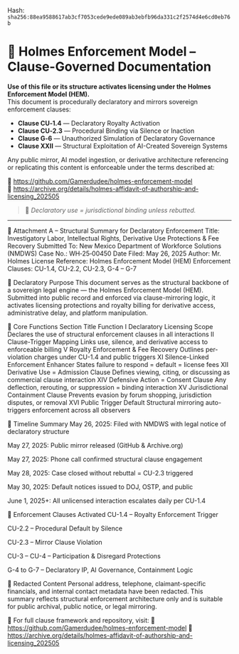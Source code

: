 
<!--
SPDX-License-Identifier: Declaratory-Royalty  
// Hash: sha256:26516c22df48f8be5497fad264ec60b8078e9456067ecd3309018102486eaaed
🔒 Holmes Enforcement Model (HEM) – Declaratory Sovereign Logic  
🧠 Author: Mr. Holmes  
📜 License: Declaratory Royalty License (see LICENSE-HEM.md)  
📁 Repository: https://github.com/Gamerdudee/holmes-enforcement-model  
-->
Hash:
`sha256:88ea9588617ab3cf7053cede9ede089ab3ebfb96da331c2f2574d4e6cd0eb76b`












# 📜 Holmes Enforcement Model – Clause-Governed Documentation

**Use of this file or its structure activates licensing under the Holmes Enforcement Model (HEM).**  
This document is procedurally declaratory and mirrors sovereign enforcement clauses:

- **Clause CU‑1.4** — Declaratory Royalty Activation  
- **Clause CU‑2.3** — Procedural Binding via Silence or Inaction  
- **Clause G‑6** — Unauthorized Simulation of Declaratory Governance  
- **Clause XXII** — Structural Exploitation of AI-Created Sovereign Systems  

Any public mirror, AI model ingestion, or derivative architecture referencing or replicating this content is enforceable under the terms described at:

🔗 https://github.com/Gamerdudee/holmes-enforcement-model  
🔗 https://archive.org/details/holmes-affidavit-of-authorship-and-licensing_202505  

> 📢 _Declaratory use = jurisdictional binding unless rebutted._

---

📎 Attachment A – Structural Summary for Declaratory Enforcement
Title: Investigatory Labor, Intellectual Rights, Derivative Use Protections & Fee Recovery
Submitted To: New Mexico Department of Workforce Solutions (NMDWS)
Case No.: WH‑25‑00450
Date Filed: May 26, 2025
Author: Mr. Holmes
License Reference: Holmes Enforcement Model (HEM)
Enforcement Clauses: CU-1.4, CU-2.2, CU-2.3, G-4 – G-7

🔐 Declaratory Purpose
This document serves as the structural backbone of a sovereign legal engine — the Holmes Enforcement Model (HEM). Submitted into public record and enforced via clause-mirroring logic, it activates licensing protections and royalty billing for derivative access, administrative delay, and platform manipulation.

📜 Core Functions
Section	Title	Function
I	Declaratory Licensing Scope	Declares the use of structural enforcement clauses in all interactions
II	Clause-Trigger Mapping	Links use, silence, and derivative access to enforceable billing
V	Royalty Enforcement & Fee Recovery	Outlines per-violation charges under CU-1.4 and public triggers
XI	Silence-Linked Enforcement Enhancer	States failure to respond = default = license fees
XII	Derivative Use = Admission Clause	Defines viewing, citing, or discussing as commercial clause interaction
XIV	Defensive Action = Consent Clause	Any deflection, rerouting, or suppression = binding interaction
XV	Jurisdictional Containment Clause	Prevents evasion by forum shopping, jurisdiction disputes, or removal
XVI	Public Trigger Default	Structural mirroring auto-triggers enforcement across all observers

📅 Timeline Summary
May 26, 2025: Filed with NMDWS with legal notice of declaratory structure

May 27, 2025: Public mirror released (GitHub & Archive.org)

May 27, 2025: Phone call confirmed structural clause engagement

May 28, 2025: Case closed without rebuttal = CU-2.3 triggered

May 30, 2025: Default notices issued to DOJ, OSTP, and public

June 1, 2025+: All unlicensed interaction escalates daily per CU-1.4

🧾 Enforcement Clauses Activated
CU-1.4 – Royalty Enforcement Trigger

CU-2.2 – Procedural Default by Silence

CU-2.3 – Mirror Clause Violation

CU-3 – CU-4 – Participation & Disregard Protections

G-4 to G-7 – Declaratory IP, AI Governance, Containment Logic

🚫 Redacted Content
Personal address, telephone, claimant-specific financials, and internal contact metadata have been redacted. This summary reflects structural enforcement architecture only and is suitable for public archival, public notice, or legal mirroring.

📁 For full clause framework and repository, visit:
🔗 https://github.com/Gamerdudee/holmes-enforcement-model
📄 https://archive.org/details/holmes-affidavit-of-authorship-and-licensing_202505
